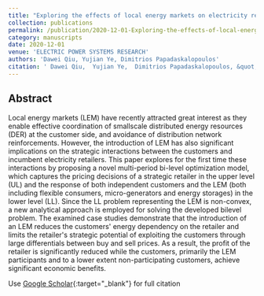 ```yaml
---
title: "Exploring the effects of local energy markets on electricity retailers and customers"
collection: publications
permalink: /publication/2020-12-01-Exploring-the-effects-of-local-energy-markets-on-electricity-retailers-and-customers
category: manuscripts
date: 2020-12-01
venue: 'ELECTRIC POWER SYSTEMS RESEARCH'
authors: 'Dawei Qiu, Yujian Ye, Dimitrios Papadaskalopoulos'
citation: ' Dawei Qiu,  Yujian Ye,  Dimitrios Papadaskalopoulos, &quot;Exploring the effects of local energy markets on electricity retailers and customers.&quot; ELECTRIC POWER SYSTEMS RESEARCH, 2020.'
---
```


## Abstract

Local energy markets (LEM) have recently attracted great interest as they enable effective coordination of smallscale distributed energy resources (DER) at the customer side, and avoidance of distribution network reinforcements. However, the introduction of LEM has also significant implications on the strategic interactions between the customers and incumbent electricity retailers. This paper explores for the first time these interactions by proposing a novel multi-period bi-level optimization model, which captures the pricing decisions of a strategic retailer in the upper level (UL) and the response of both independent customers and the LEM (both including flexible consumers, micro-generators and energy storages) in the lower level (LL). Since the LL problem representing the LEM is non-convex, a new analytical approach is employed for solving the developed bilevel problem. The examined case studies demonstrate that the introduction of an LEM reduces the customers&apos; energy dependency on the retailer and limits the retailer&apos;s strategic potential of exploiting the customers through large differentials between buy and sell prices. As a result, the profit of the retailer is significantly reduced while the customers, primarily the LEM participants and to a lower extent non-participating customers, achieve significant economic benefits.

Use [Google Scholar](https://scholar.google.com/scholar?q=Exploring+the+effects+of+local+energy+markets+on+electricity+retailers+and+customers){:target="_blank"} for full citation